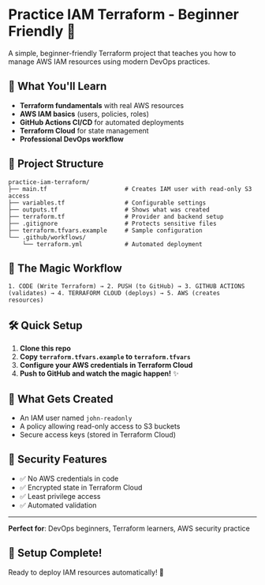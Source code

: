 # Practice IAM Terraform - Beginner Friendly 🚀

A simple, beginner-friendly Terraform project that teaches you how to manage AWS IAM resources using modern DevOps practices.

## 🎯 What You'll Learn
- **Terraform fundamentals** with real AWS resources
- **AWS IAM basics** (users, policies, roles)
- **GitHub Actions CI/CD** for automated deployments
- **Terraform Cloud** for state management
- **Professional DevOps workflow**

## 📁 Project Structure
```
practice-iam-terraform/
├── main.tf                      # Creates IAM user with read-only S3 access
├── variables.tf                 # Configurable settings
├── outputs.tf                   # Shows what was created
├── terraform.tf                 # Provider and backend setup
├── .gitignore                   # Protects sensitive files
├── terraform.tfvars.example     # Sample configuration
└── .github/workflows/
    └── terraform.yml            # Automated deployment
```

## 🚀 The Magic Workflow
```
1. CODE (Write Terraform) → 2. PUSH (to GitHub) → 3. GITHUB ACTIONS (validates) → 4. TERRAFORM CLOUD (deploys) → 5. AWS (creates resources)
```

## 🛠️ Quick Setup
1. **Clone this repo**
2. **Copy `terraform.tfvars.example` to `terraform.tfvars`**
3. **Configure your AWS credentials in Terraform Cloud**
4. **Push to GitHub and watch the magic happen!** ✨

## 📝 What Gets Created
- An IAM user named `john-readonly`
- A policy allowing read-only access to S3 buckets
- Secure access keys (stored in Terraform Cloud)

## 🔐 Security Features
- ✅ No AWS credentials in code
- ✅ Encrypted state in Terraform Cloud
- ✅ Least privilege access
- ✅ Automated validation

---
**Perfect for**: DevOps beginners, Terraform learners, AWS security practice

## 🎯 Setup Complete!
Ready to deploy IAM resources automatically! 🚀
